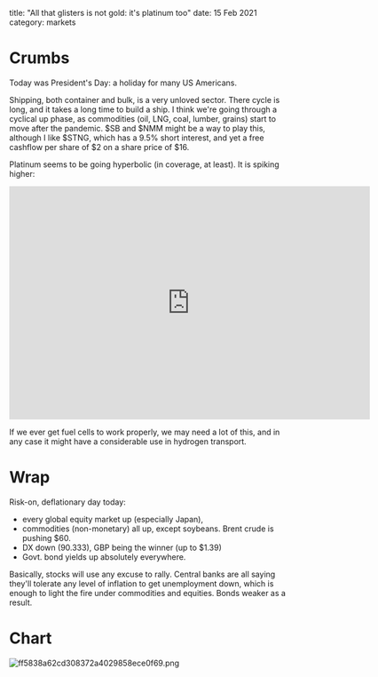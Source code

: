 title: "All that glisters is not gold: it's platinum too"
date: 15 Feb 2021
category: markets

# Crumbs

Today was President's Day: a holiday for many US Americans.

Shipping, both container and bulk, is a very unloved sector. There cycle is long, and it takes a long time to build a ship.
I think we're going through a cyclical up phase, as commodities (oil, LNG, coal, lumber, grains) start to move after the pandemic.
$SB and $NMM might be a way to play this, although I like $STNG, which has a 9.5% short interest, and yet a free cashflow per share of $2 on a share price of $16. 

Platinum seems to be going hyperbolic (in coverage, at least). It is spiking higher:
<iframe width="650" height="420" src="https://app.koyfin.com/share/88f7b98cfa/simple" frameBorder="0"></iframe>

If we ever get fuel cells to work properly, we may need a lot of this, and in any case it might have a considerable use in hydrogen transport.

# Wrap

Risk-on, deflationary day today:

- every global equity market up (especially Japan),
- commodities (non-monetary) all up, except soybeans. Brent crude is pushing $60.
- DX down (90.333), GBP being the winner (up to $1.39)
- Govt. bond yields up absolutely everywhere. 

Basically, stocks will use any excuse to rally. Central banks are all saying they'll tolerate any level of inflation to get unemployment down, which is enough to light the fire under commodities and equities. Bonds weaker as a result.

# Chart

![ff5838a62cd308372a4029858ece0f69.png]({attach}ff5838a62cd308372a4029858ece0f69.png)

